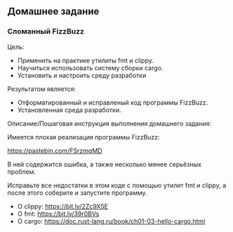 ## Домашнее задание

### Сломанный FizzBuzz

Цель:
- Применить на практике утилиты fmt и clippy.
- Научиться использовать систему сборки cargo.
- Установить и настроить среду разработки

Результатом является:
- Отформатированный и исправленый код программы FizzBuzz.
- Установленная среда разработки.

Описание/Пошаговая инструкция выполнения домашнего задания:

Имеется плохая реализация программы FizzBuzz:

https://pastebin.com/FSrzmqMD

В ней содержится ошибка, а также несколько менее серьёзных проблем.

Исправьте все недостатки в этом коде с помощью утилит fmt и clippy, а после этого соберите и запустите программу.

- О clippy: https://bit.ly/2Zc9X5E
- О fmt: https://bit.ly/39r0BVs
- О cargo: https://doc.rust-lang.ru/book/ch01-03-hello-cargo.html

